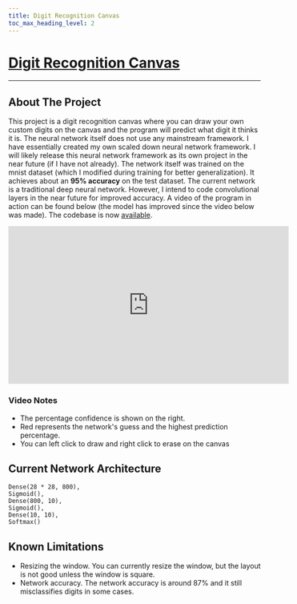 ```yaml
---
title: Digit Recognition Canvas
toc_max_heading_level: 2
---
```


# [Digit Recognition Canvas](https://github.com/Logon27/Digit-Recognition-Canvas)

---

## About The Project

This project is a digit recognition canvas where you can draw your own custom digits on the canvas and the program will predict what digit it thinks it is. The neural network itself does not use any mainstream framework. I have essentially created my own scaled down neural network framework. I will likely release this neural network framework as its own project in the near future (if I have not already). The network itself was trained on the mnist dataset (which I modified during training for better generalization). It achieves about an **95% accuracy** on the test dataset. The current network is a traditional deep neural network. However, I intend to code convolutional layers in the near future for improved accuracy. A video of the program in action can be found below (the model has improved since the video below was made). The codebase is now [available](https://github.com/Logon27/Digit-Recognition-Canvas).

<div class="videoWrapper">
<iframe width="560" height="315" src="https://www.youtube.com/embed/b7AX3uBqzZ8" title="Digit Recognition Canvas" frameborder="0" allow="accelerometer; autoplay; clipboard-write; encrypted-media; gyroscope; picture-in-picture; fullscreen"></iframe>
</div>

### Video Notes

- The percentage confidence is shown on the right.
- Red represents the network's guess and the highest prediction percentage.
- You can left click to draw and right click to erase on the canvas

## Current Network Architecture

```
Dense(28 * 28, 800),
Sigmoid(),
Dense(800, 10),
Sigmoid(),
Dense(10, 10),
Softmax()
```

## Known Limitations
- Resizing the window. You can currently resize the window, but the layout is not good unless the window is square.
- Network accuracy. The network accuracy is around 87% and it still misclassifies digits in some cases.